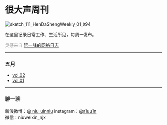 # 很大声周刊
![sketch_111_HenDaShengWeekly_01_094](https://user-images.githubusercontent.com/20842136/117564051-97bd6e80-b0dc-11eb-9ac2-7dd37c12ef46.png)

在这里记录日常工作、生活所见，每周一发布。

<font color=#999999>灵感来自 [阮一峰的网络日志](http://www.ruanyifeng.com/blog/)</font>
***

### 五月
* [vol.02](docs/vol.02.md)
* [vol.01](docs/vol.01.md)

***
### 聊一聊
新浪微博：[@ niu_uinniu](https://weibo.com/u/1683849881) 
instagram：[@n1uu1n](https://www.instagram.com/n1uu1n/)  
微信：niuweixin_njx